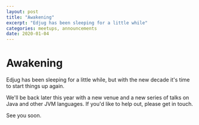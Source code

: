 ```yaml
---
layout: post
title: "Awakening"
excerpt: "Edjug has been sleeping for a little while"
categories: meetups, announcements 
date: 2020-01-04
---
```


# Awakening

Edjug has been sleeping for a little while, but with the new decade it's time to start things up again.

We'll be back later this year with a new venue and a new series of talks on Java and other JVM languages. If you'd like to help out, please get in touch.

See you soon.

